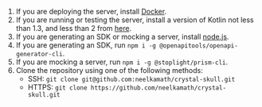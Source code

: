 1. If you are deploying the server, install [Docker](https://hub.docker.com/search/?type=edition&offering=community).
1. If you are running or testing the server, install a version of Kotlin not less than 1.3, and less than 2 from [here](https://kotlinlang.org/docs/tutorials/command-line.html).
1. If you are generating an SDK or mocking a server, install [node.js](https://nodejs.org/en/download/).
1. If you are generating an SDK, run `npm i -g @openapitools/openapi-generator-cli`.
1. If you are mocking a server, run `npm i -g @stoplight/prism-cli`.
1. Clone the repository using one of the following methods:
    - SSH: `git clone git@github.com:neelkamath/crystal-skull.git`
    - HTTPS: `git clone https://github.com/neelkamath/crystal-skull.git`